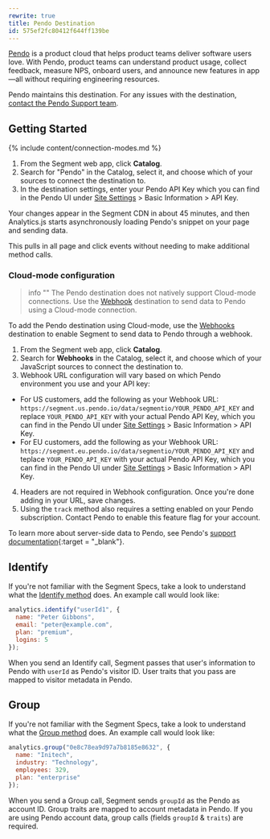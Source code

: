 ```yaml
---
rewrite: true
title: Pendo Destination
id: 575ef2fc80412f644ff139be
---
```

[Pendo](http://www.pendo.io/) is a product cloud that helps product teams deliver software users love. With Pendo, product teams can understand product usage, collect feedback, measure NPS, onboard users, and announce new features in app—all without requiring engineering resources.

Pendo maintains this destination. For any issues with the destination, [contact the Pendo Support team](https://help.pendo.io/).

## Getting Started

{% include content/connection-modes.md %}

1. From the Segment web app, click **Catalog**.
2. Search for "Pendo" in the Catalog, select it, and choose which of your sources to connect the destination to.
3. In the destination settings, enter your Pendo API Key which you can find in the Pendo UI under [Site Settings](https://app.pendo.io/admin) > Basic Information > API Key.

Your changes appear in the Segment CDN in about 45 minutes, and then Analytics.js starts asynchronously loading Pendo's snippet on your page and sending data.

 This pulls in all page and click events without needing to make additional method calls.

### Cloud-mode configuration

> info ""
> The Pendo destination does not natively support Cloud-mode connections. Use the [Webhook](/docs/connections/destinations/catalog/webhooks) destination to send data to Pendo using a Cloud-mode connection.

To add the Pendo destination using Cloud-mode, use the [Webhooks](/docs/connections/destinations/catalog/webhooks) destination to enable Segment to send data to Pendo through a webhook.

1. From the Segment web app, click **Catalog**.
2. Search for **Webhooks** in the Catalog, select it, and choose which of your JavaScript sources to connect the destination to.
3. Webhook URL configuration will vary based on which Pendo environment you use and your API key:
  * For US customers, add the following as your Webhook URL: `https://segment.us.pendo.io/data/segmentio/YOUR_PENDO_API_KEY` and replace `YOUR_PENDO_API_KEY` with your actual Pendo API Key, which you can find in the Pendo UI under [Site Settings](https://app.pendo.io/admin) > Basic Information > API Key.
  * For EU customers, add the following as your Webhook URL: `https://segment.eu.pendo.io/data/segmentio/YOUR_PENDO_API_KEY` and teplace `YOUR_PENDO_API_KEY` with your actual Pendo API Key, which you can find in the Pendo UI under [Site Settings](https://app.eu.pendo.io/admin) > Basic Information > API Key.
4. Headers are not required in Webhook configuration. Once you're done adding in your URL, save changes.
5. Using the `track` method also requires a setting enabled on your Pendo subscription. Contact Pendo to enable this feature flag for your account.

To learn more about server-side data to Pendo, see Pendo's [support documentation](https://help.pendo.io/resources/support-library/integrations/segment-integration.html#send-server-side-data-to-pendo){:target = "_blank"}.

## Identify

If you're not familiar with the Segment Specs, take a look to understand what the [Identify method](/docs/connections/spec/identify/) does. An example call would look like:

```javascript
analytics.identify("userId1", {
  name: "Peter Gibbons",
  email: "peter@example.com",
  plan: "premium",
  logins: 5
});
```

When you send an Identify call, Segment passes that user's information to Pendo with `userId` as Pendo's visitor ID. User traits that you pass are mapped to visitor metadata in Pendo.


## Group

If you're not familiar with the Segment Specs, take a look to understand what the [Group method](/docs/connections/spec/group/) does. An example call would look like:

```javascript
analytics.group("0e8c78ea9d97a7b8185e8632", {
  name: "Initech",
  industry: "Technology",
  employees: 329,
  plan: "enterprise"
});
```

When you send a Group call, Segment sends `groupId` as the Pendo as account ID. Group traits are mapped to account metadata in Pendo. If you are using Pendo account data, group calls (fields `groupId` & `traits`) are required.

